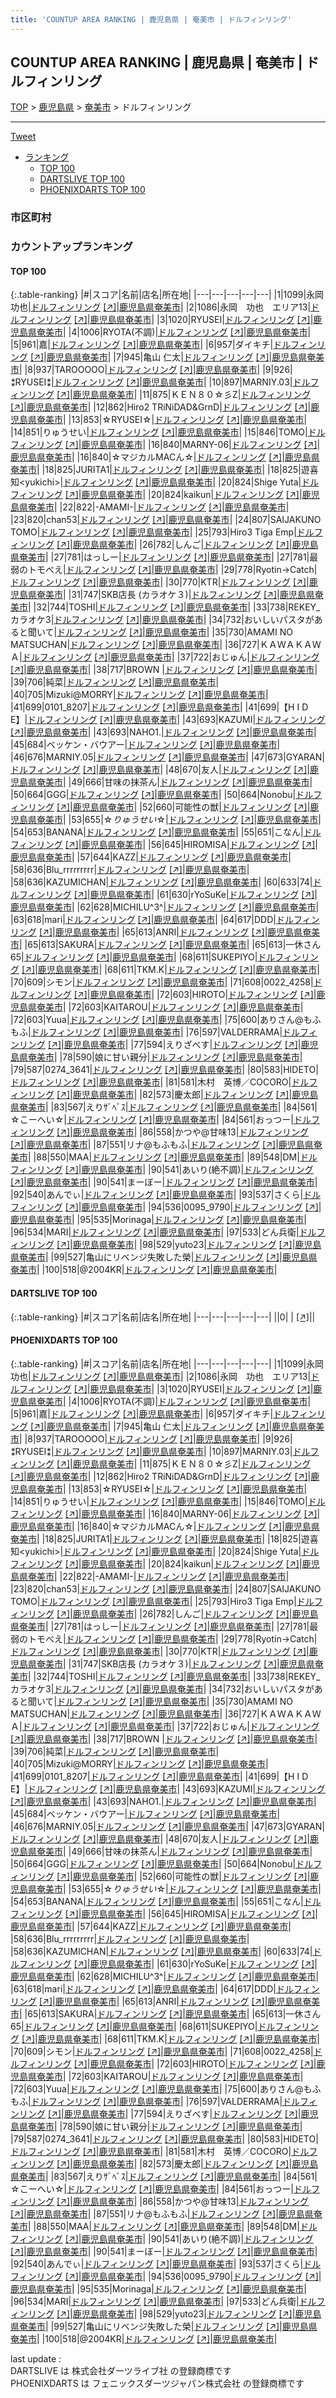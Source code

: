 ```yaml
---
title: 'COUNTUP AREA RANKING | 鹿児島県 | 奄美市 | ドルフィンリング'
---
```

## COUNTUP AREA RANKING | 鹿児島県 | 奄美市 | ドルフィンリング

[TOP](/darts/rank/) > [鹿児島県](/darts/rank/鹿児島県/) > [奄美市](/darts/rank/鹿児島県/奄美市/) > ドルフィンリング

___

<a href="https://twitter.com/share?ref_src=twsrc%5Etfw" data-text="COUNTUP AREA RANKING | 鹿児島県奄美市ドルフィンリング" class="twitter-share-button" data-hashtags="DARTSLIVE,PHOENIXDARTS,darts,ダーツ" data-show-count="false">Tweet</a>

* [ランキング](#カウントアップランキング)
    * [TOP 100](#top-100)
    * [DARTSLIVE TOP 100](#dartslive-top-100)
    * [PHOENIXDARTS TOP 100](#phoenixdarts-top-100)

### 市区町村

<ul>

</ul>

### カウントアップランキング

#### TOP 100



{:.table-ranking}
|#|スコア|名前|店名|所在地|
|---|---|---|---|---|
|1|1099|<span class="rank-name-pd">永岡　功也</span>|<a href="/darts/rank/shops/10744.html">ドルフィンリング</a> <a href="https://vs.phoenixdarts.com/jp/shop/shopDetailInfo/s_10744?s_seq=10744">[↗]</a>|<a href="/darts/rank/鹿児島県/奄美市">鹿児島県奄美市</a>|
|2|1086|<span class="rank-name-pd">永岡　功也　エリア13</span>|<a href="/darts/rank/shops/10744.html">ドルフィンリング</a> <a href="https://vs.phoenixdarts.com/jp/shop/shopDetailInfo/s_10744?s_seq=10744">[↗]</a>|<a href="/darts/rank/鹿児島県/奄美市">鹿児島県奄美市</a>|
|3|1020|<span class="rank-name-pd">RYUSEI</span>|<a href="/darts/rank/shops/10744.html">ドルフィンリング</a> <a href="https://vs.phoenixdarts.com/jp/shop/shopDetailInfo/s_10744?s_seq=10744">[↗]</a>|<a href="/darts/rank/鹿児島県/奄美市">鹿児島県奄美市</a>|
|4|1006|<span class="rank-name-pd">RYOTA(不調)</span>|<a href="/darts/rank/shops/10744.html">ドルフィンリング</a> <a href="https://vs.phoenixdarts.com/jp/shop/shopDetailInfo/s_10744?s_seq=10744">[↗]</a>|<a href="/darts/rank/鹿児島県/奄美市">鹿児島県奄美市</a>|
|5|961|<span class="rank-name-pd">嘉</span>|<a href="/darts/rank/shops/10744.html">ドルフィンリング</a> <a href="https://vs.phoenixdarts.com/jp/shop/shopDetailInfo/s_10744?s_seq=10744">[↗]</a>|<a href="/darts/rank/鹿児島県/奄美市">鹿児島県奄美市</a>|
|6|957|<span class="rank-name-pd">ダイキチ</span>|<a href="/darts/rank/shops/10744.html">ドルフィンリング</a> <a href="https://vs.phoenixdarts.com/jp/shop/shopDetailInfo/s_10744?s_seq=10744">[↗]</a>|<a href="/darts/rank/鹿児島県/奄美市">鹿児島県奄美市</a>|
|7|945|<span class="rank-name-pd">亀山 仁太</span>|<a href="/darts/rank/shops/10744.html">ドルフィンリング</a> <a href="https://vs.phoenixdarts.com/jp/shop/shopDetailInfo/s_10744?s_seq=10744">[↗]</a>|<a href="/darts/rank/鹿児島県/奄美市">鹿児島県奄美市</a>|
|8|937|<span class="rank-name-pd">TAROOOOO</span>|<a href="/darts/rank/shops/10744.html">ドルフィンリング</a> <a href="https://vs.phoenixdarts.com/jp/shop/shopDetailInfo/s_10744?s_seq=10744">[↗]</a>|<a href="/darts/rank/鹿児島県/奄美市">鹿児島県奄美市</a>|
|9|926|<span class="rank-name-pd">⁑RYUSEI⁑</span>|<a href="/darts/rank/shops/10744.html">ドルフィンリング</a> <a href="https://vs.phoenixdarts.com/jp/shop/shopDetailInfo/s_10744?s_seq=10744">[↗]</a>|<a href="/darts/rank/鹿児島県/奄美市">鹿児島県奄美市</a>|
|10|897|<span class="rank-name-pd">MARNIY.03</span>|<a href="/darts/rank/shops/10744.html">ドルフィンリング</a> <a href="https://vs.phoenixdarts.com/jp/shop/shopDetailInfo/s_10744?s_seq=10744">[↗]</a>|<a href="/darts/rank/鹿児島県/奄美市">鹿児島県奄美市</a>|
|11|875|<span class="rank-name-pd">ＫＥＮ８０☆彡Z</span>|<a href="/darts/rank/shops/10744.html">ドルフィンリング</a> <a href="https://vs.phoenixdarts.com/jp/shop/shopDetailInfo/s_10744?s_seq=10744">[↗]</a>|<a href="/darts/rank/鹿児島県/奄美市">鹿児島県奄美市</a>|
|12|862|<span class="rank-name-pd">Hiro2 TRiNiDAD&amp;GrnD</span>|<a href="/darts/rank/shops/10744.html">ドルフィンリング</a> <a href="https://vs.phoenixdarts.com/jp/shop/shopDetailInfo/s_10744?s_seq=10744">[↗]</a>|<a href="/darts/rank/鹿児島県/奄美市">鹿児島県奄美市</a>|
|13|853|<span class="rank-name-pd">☆RYUSEI☆</span>|<a href="/darts/rank/shops/10744.html">ドルフィンリング</a> <a href="https://vs.phoenixdarts.com/jp/shop/shopDetailInfo/s_10744?s_seq=10744">[↗]</a>|<a href="/darts/rank/鹿児島県/奄美市">鹿児島県奄美市</a>|
|14|851|<span class="rank-name-pd">りゅうせい</span>|<a href="/darts/rank/shops/10744.html">ドルフィンリング</a> <a href="https://vs.phoenixdarts.com/jp/shop/shopDetailInfo/s_10744?s_seq=10744">[↗]</a>|<a href="/darts/rank/鹿児島県/奄美市">鹿児島県奄美市</a>|
|15|846|<span class="rank-name-pd">TOMO</span>|<a href="/darts/rank/shops/10744.html">ドルフィンリング</a> <a href="https://vs.phoenixdarts.com/jp/shop/shopDetailInfo/s_10744?s_seq=10744">[↗]</a>|<a href="/darts/rank/鹿児島県/奄美市">鹿児島県奄美市</a>|
|16|840|<span class="rank-name-pd">MARNY-06</span>|<a href="/darts/rank/shops/10744.html">ドルフィンリング</a> <a href="https://vs.phoenixdarts.com/jp/shop/shopDetailInfo/s_10744?s_seq=10744">[↗]</a>|<a href="/darts/rank/鹿児島県/奄美市">鹿児島県奄美市</a>|
|16|840|<span class="rank-name-pd">☆マジカルMACん☆</span>|<a href="/darts/rank/shops/10744.html">ドルフィンリング</a> <a href="https://vs.phoenixdarts.com/jp/shop/shopDetailInfo/s_10744?s_seq=10744">[↗]</a>|<a href="/darts/rank/鹿児島県/奄美市">鹿児島県奄美市</a>|
|18|825|<span class="rank-name-pd">JURITA1</span>|<a href="/darts/rank/shops/10744.html">ドルフィンリング</a> <a href="https://vs.phoenixdarts.com/jp/shop/shopDetailInfo/s_10744?s_seq=10744">[↗]</a>|<a href="/darts/rank/鹿児島県/奄美市">鹿児島県奄美市</a>|
|18|825|<span class="rank-name-pd">遊喜知&lt;yukichi&gt;</span>|<a href="/darts/rank/shops/10744.html">ドルフィンリング</a> <a href="https://vs.phoenixdarts.com/jp/shop/shopDetailInfo/s_10744?s_seq=10744">[↗]</a>|<a href="/darts/rank/鹿児島県/奄美市">鹿児島県奄美市</a>|
|20|824|<span class="rank-name-pd">Shige Yuta</span>|<a href="/darts/rank/shops/10744.html">ドルフィンリング</a> <a href="https://vs.phoenixdarts.com/jp/shop/shopDetailInfo/s_10744?s_seq=10744">[↗]</a>|<a href="/darts/rank/鹿児島県/奄美市">鹿児島県奄美市</a>|
|20|824|<span class="rank-name-pd">kaikun</span>|<a href="/darts/rank/shops/10744.html">ドルフィンリング</a> <a href="https://vs.phoenixdarts.com/jp/shop/shopDetailInfo/s_10744?s_seq=10744">[↗]</a>|<a href="/darts/rank/鹿児島県/奄美市">鹿児島県奄美市</a>|
|22|822|<span class="rank-name-pd">-AMAMI-</span>|<a href="/darts/rank/shops/10744.html">ドルフィンリング</a> <a href="https://vs.phoenixdarts.com/jp/shop/shopDetailInfo/s_10744?s_seq=10744">[↗]</a>|<a href="/darts/rank/鹿児島県/奄美市">鹿児島県奄美市</a>|
|23|820|<span class="rank-name-pd">chan53</span>|<a href="/darts/rank/shops/10744.html">ドルフィンリング</a> <a href="https://vs.phoenixdarts.com/jp/shop/shopDetailInfo/s_10744?s_seq=10744">[↗]</a>|<a href="/darts/rank/鹿児島県/奄美市">鹿児島県奄美市</a>|
|24|807|<span class="rank-name-pd">SAIJAKUNO TOMO</span>|<a href="/darts/rank/shops/10744.html">ドルフィンリング</a> <a href="https://vs.phoenixdarts.com/jp/shop/shopDetailInfo/s_10744?s_seq=10744">[↗]</a>|<a href="/darts/rank/鹿児島県/奄美市">鹿児島県奄美市</a>|
|25|793|<span class="rank-name-pd">Hiro3 Tiga Emp</span>|<a href="/darts/rank/shops/10744.html">ドルフィンリング</a> <a href="https://vs.phoenixdarts.com/jp/shop/shopDetailInfo/s_10744?s_seq=10744">[↗]</a>|<a href="/darts/rank/鹿児島県/奄美市">鹿児島県奄美市</a>|
|26|782|<span class="rank-name-pd">しんご</span>|<a href="/darts/rank/shops/10744.html">ドルフィンリング</a> <a href="https://vs.phoenixdarts.com/jp/shop/shopDetailInfo/s_10744?s_seq=10744">[↗]</a>|<a href="/darts/rank/鹿児島県/奄美市">鹿児島県奄美市</a>|
|27|781|<span class="rank-name-pd">はっしー</span>|<a href="/darts/rank/shops/10744.html">ドルフィンリング</a> <a href="https://vs.phoenixdarts.com/jp/shop/shopDetailInfo/s_10744?s_seq=10744">[↗]</a>|<a href="/darts/rank/鹿児島県/奄美市">鹿児島県奄美市</a>|
|27|781|<span class="rank-name-pd">最弱のトモべえ</span>|<a href="/darts/rank/shops/10744.html">ドルフィンリング</a> <a href="https://vs.phoenixdarts.com/jp/shop/shopDetailInfo/s_10744?s_seq=10744">[↗]</a>|<a href="/darts/rank/鹿児島県/奄美市">鹿児島県奄美市</a>|
|29|778|<span class="rank-name-pd">Ryotin→Catch</span>|<a href="/darts/rank/shops/10744.html">ドルフィンリング</a> <a href="https://vs.phoenixdarts.com/jp/shop/shopDetailInfo/s_10744?s_seq=10744">[↗]</a>|<a href="/darts/rank/鹿児島県/奄美市">鹿児島県奄美市</a>|
|30|770|<span class="rank-name-pd">KTR</span>|<a href="/darts/rank/shops/10744.html">ドルフィンリング</a> <a href="https://vs.phoenixdarts.com/jp/shop/shopDetailInfo/s_10744?s_seq=10744">[↗]</a>|<a href="/darts/rank/鹿児島県/奄美市">鹿児島県奄美市</a>|
|31|747|<span class="rank-name-pd">SKB店長 (カラオケ３)</span>|<a href="/darts/rank/shops/10744.html">ドルフィンリング</a> <a href="https://vs.phoenixdarts.com/jp/shop/shopDetailInfo/s_10744?s_seq=10744">[↗]</a>|<a href="/darts/rank/鹿児島県/奄美市">鹿児島県奄美市</a>|
|32|744|<span class="rank-name-pd">TOSHI</span>|<a href="/darts/rank/shops/10744.html">ドルフィンリング</a> <a href="https://vs.phoenixdarts.com/jp/shop/shopDetailInfo/s_10744?s_seq=10744">[↗]</a>|<a href="/darts/rank/鹿児島県/奄美市">鹿児島県奄美市</a>|
|33|738|<span class="rank-name-pd">REKEY_カラオケ3</span>|<a href="/darts/rank/shops/10744.html">ドルフィンリング</a> <a href="https://vs.phoenixdarts.com/jp/shop/shopDetailInfo/s_10744?s_seq=10744">[↗]</a>|<a href="/darts/rank/鹿児島県/奄美市">鹿児島県奄美市</a>|
|34|732|<span class="rank-name-pd">おいしいパスタがあると聞いて</span>|<a href="/darts/rank/shops/10744.html">ドルフィンリング</a> <a href="https://vs.phoenixdarts.com/jp/shop/shopDetailInfo/s_10744?s_seq=10744">[↗]</a>|<a href="/darts/rank/鹿児島県/奄美市">鹿児島県奄美市</a>|
|35|730|<span class="rank-name-pd">AMAMI NO MATSUCHAN</span>|<a href="/darts/rank/shops/10744.html">ドルフィンリング</a> <a href="https://vs.phoenixdarts.com/jp/shop/shopDetailInfo/s_10744?s_seq=10744">[↗]</a>|<a href="/darts/rank/鹿児島県/奄美市">鹿児島県奄美市</a>|
|36|727|<span class="rank-name-pd">ＫＡＷＡＫＡＷＡ</span>|<a href="/darts/rank/shops/10744.html">ドルフィンリング</a> <a href="https://vs.phoenixdarts.com/jp/shop/shopDetailInfo/s_10744?s_seq=10744">[↗]</a>|<a href="/darts/rank/鹿児島県/奄美市">鹿児島県奄美市</a>|
|37|722|<span class="rank-name-pd">おじゅん</span>|<a href="/darts/rank/shops/10744.html">ドルフィンリング</a> <a href="https://vs.phoenixdarts.com/jp/shop/shopDetailInfo/s_10744?s_seq=10744">[↗]</a>|<a href="/darts/rank/鹿児島県/奄美市">鹿児島県奄美市</a>|
|38|717|<span class="rank-name-pd">BROWN </span>|<a href="/darts/rank/shops/10744.html">ドルフィンリング</a> <a href="https://vs.phoenixdarts.com/jp/shop/shopDetailInfo/s_10744?s_seq=10744">[↗]</a>|<a href="/darts/rank/鹿児島県/奄美市">鹿児島県奄美市</a>|
|39|706|<span class="rank-name-pd">純菜</span>|<a href="/darts/rank/shops/10744.html">ドルフィンリング</a> <a href="https://vs.phoenixdarts.com/jp/shop/shopDetailInfo/s_10744?s_seq=10744">[↗]</a>|<a href="/darts/rank/鹿児島県/奄美市">鹿児島県奄美市</a>|
|40|705|<span class="rank-name-pd">Mizuki@MORRY</span>|<a href="/darts/rank/shops/10744.html">ドルフィンリング</a> <a href="https://vs.phoenixdarts.com/jp/shop/shopDetailInfo/s_10744?s_seq=10744">[↗]</a>|<a href="/darts/rank/鹿児島県/奄美市">鹿児島県奄美市</a>|
|41|699|<span class="rank-name-pd">0101_8207</span>|<a href="/darts/rank/shops/10744.html">ドルフィンリング</a> <a href="https://vs.phoenixdarts.com/jp/shop/shopDetailInfo/s_10744?s_seq=10744">[↗]</a>|<a href="/darts/rank/鹿児島県/奄美市">鹿児島県奄美市</a>|
|41|699|<span class="rank-name-pd">【H I D E】</span>|<a href="/darts/rank/shops/10744.html">ドルフィンリング</a> <a href="https://vs.phoenixdarts.com/jp/shop/shopDetailInfo/s_10744?s_seq=10744">[↗]</a>|<a href="/darts/rank/鹿児島県/奄美市">鹿児島県奄美市</a>|
|43|693|<span class="rank-name-pd">KAZUMI</span>|<a href="/darts/rank/shops/10744.html">ドルフィンリング</a> <a href="https://vs.phoenixdarts.com/jp/shop/shopDetailInfo/s_10744?s_seq=10744">[↗]</a>|<a href="/darts/rank/鹿児島県/奄美市">鹿児島県奄美市</a>|
|43|693|<span class="rank-name-pd">NAHO1.</span>|<a href="/darts/rank/shops/10744.html">ドルフィンリング</a> <a href="https://vs.phoenixdarts.com/jp/shop/shopDetailInfo/s_10744?s_seq=10744">[↗]</a>|<a href="/darts/rank/鹿児島県/奄美市">鹿児島県奄美市</a>|
|45|684|<span class="rank-name-pd">ベッケン・バウアー</span>|<a href="/darts/rank/shops/10744.html">ドルフィンリング</a> <a href="https://vs.phoenixdarts.com/jp/shop/shopDetailInfo/s_10744?s_seq=10744">[↗]</a>|<a href="/darts/rank/鹿児島県/奄美市">鹿児島県奄美市</a>|
|46|676|<span class="rank-name-pd">MARNIY.05</span>|<a href="/darts/rank/shops/10744.html">ドルフィンリング</a> <a href="https://vs.phoenixdarts.com/jp/shop/shopDetailInfo/s_10744?s_seq=10744">[↗]</a>|<a href="/darts/rank/鹿児島県/奄美市">鹿児島県奄美市</a>|
|47|673|<span class="rank-name-pd">GYARAN</span>|<a href="/darts/rank/shops/10744.html">ドルフィンリング</a> <a href="https://vs.phoenixdarts.com/jp/shop/shopDetailInfo/s_10744?s_seq=10744">[↗]</a>|<a href="/darts/rank/鹿児島県/奄美市">鹿児島県奄美市</a>|
|48|670|<span class="rank-name-pd">友人</span>|<a href="/darts/rank/shops/10744.html">ドルフィンリング</a> <a href="https://vs.phoenixdarts.com/jp/shop/shopDetailInfo/s_10744?s_seq=10744">[↗]</a>|<a href="/darts/rank/鹿児島県/奄美市">鹿児島県奄美市</a>|
|49|666|<span class="rank-name-pd">甘味の抹茶ん</span>|<a href="/darts/rank/shops/10744.html">ドルフィンリング</a> <a href="https://vs.phoenixdarts.com/jp/shop/shopDetailInfo/s_10744?s_seq=10744">[↗]</a>|<a href="/darts/rank/鹿児島県/奄美市">鹿児島県奄美市</a>|
|50|664|<span class="rank-name-pd">GGG</span>|<a href="/darts/rank/shops/10744.html">ドルフィンリング</a> <a href="https://vs.phoenixdarts.com/jp/shop/shopDetailInfo/s_10744?s_seq=10744">[↗]</a>|<a href="/darts/rank/鹿児島県/奄美市">鹿児島県奄美市</a>|
|50|664|<span class="rank-name-pd">Nonobu</span>|<a href="/darts/rank/shops/10744.html">ドルフィンリング</a> <a href="https://vs.phoenixdarts.com/jp/shop/shopDetailInfo/s_10744?s_seq=10744">[↗]</a>|<a href="/darts/rank/鹿児島県/奄美市">鹿児島県奄美市</a>|
|52|660|<span class="rank-name-pd">可能性の獣</span>|<a href="/darts/rank/shops/10744.html">ドルフィンリング</a> <a href="https://vs.phoenixdarts.com/jp/shop/shopDetailInfo/s_10744?s_seq=10744">[↗]</a>|<a href="/darts/rank/鹿児島県/奄美市">鹿児島県奄美市</a>|
|53|655|<span class="rank-name-pd">☆*りゅうせい*☆</span>|<a href="/darts/rank/shops/10744.html">ドルフィンリング</a> <a href="https://vs.phoenixdarts.com/jp/shop/shopDetailInfo/s_10744?s_seq=10744">[↗]</a>|<a href="/darts/rank/鹿児島県/奄美市">鹿児島県奄美市</a>|
|54|653|<span class="rank-name-pd">BANANA</span>|<a href="/darts/rank/shops/10744.html">ドルフィンリング</a> <a href="https://vs.phoenixdarts.com/jp/shop/shopDetailInfo/s_10744?s_seq=10744">[↗]</a>|<a href="/darts/rank/鹿児島県/奄美市">鹿児島県奄美市</a>|
|55|651|<span class="rank-name-pd">こなん</span>|<a href="/darts/rank/shops/10744.html">ドルフィンリング</a> <a href="https://vs.phoenixdarts.com/jp/shop/shopDetailInfo/s_10744?s_seq=10744">[↗]</a>|<a href="/darts/rank/鹿児島県/奄美市">鹿児島県奄美市</a>|
|56|645|<span class="rank-name-pd">HIROMISA</span>|<a href="/darts/rank/shops/10744.html">ドルフィンリング</a> <a href="https://vs.phoenixdarts.com/jp/shop/shopDetailInfo/s_10744?s_seq=10744">[↗]</a>|<a href="/darts/rank/鹿児島県/奄美市">鹿児島県奄美市</a>|
|57|644|<span class="rank-name-pd">KAZZ</span>|<a href="/darts/rank/shops/10744.html">ドルフィンリング</a> <a href="https://vs.phoenixdarts.com/jp/shop/shopDetailInfo/s_10744?s_seq=10744">[↗]</a>|<a href="/darts/rank/鹿児島県/奄美市">鹿児島県奄美市</a>|
|58|636|<span class="rank-name-pd">Blu_rrrrrrrrr</span>|<a href="/darts/rank/shops/10744.html">ドルフィンリング</a> <a href="https://vs.phoenixdarts.com/jp/shop/shopDetailInfo/s_10744?s_seq=10744">[↗]</a>|<a href="/darts/rank/鹿児島県/奄美市">鹿児島県奄美市</a>|
|58|636|<span class="rank-name-pd">KAZUMICHAN</span>|<a href="/darts/rank/shops/10744.html">ドルフィンリング</a> <a href="https://vs.phoenixdarts.com/jp/shop/shopDetailInfo/s_10744?s_seq=10744">[↗]</a>|<a href="/darts/rank/鹿児島県/奄美市">鹿児島県奄美市</a>|
|60|633|<span class="rank-name-pd">74</span>|<a href="/darts/rank/shops/10744.html">ドルフィンリング</a> <a href="https://vs.phoenixdarts.com/jp/shop/shopDetailInfo/s_10744?s_seq=10744">[↗]</a>|<a href="/darts/rank/鹿児島県/奄美市">鹿児島県奄美市</a>|
|61|630|<span class="rank-name-pd">rYoSuKe</span>|<a href="/darts/rank/shops/10744.html">ドルフィンリング</a> <a href="https://vs.phoenixdarts.com/jp/shop/shopDetailInfo/s_10744?s_seq=10744">[↗]</a>|<a href="/darts/rank/鹿児島県/奄美市">鹿児島県奄美市</a>|
|62|628|<span class="rank-name-pd">MICHILU^3^</span>|<a href="/darts/rank/shops/10744.html">ドルフィンリング</a> <a href="https://vs.phoenixdarts.com/jp/shop/shopDetailInfo/s_10744?s_seq=10744">[↗]</a>|<a href="/darts/rank/鹿児島県/奄美市">鹿児島県奄美市</a>|
|63|618|<span class="rank-name-pd">mari</span>|<a href="/darts/rank/shops/10744.html">ドルフィンリング</a> <a href="https://vs.phoenixdarts.com/jp/shop/shopDetailInfo/s_10744?s_seq=10744">[↗]</a>|<a href="/darts/rank/鹿児島県/奄美市">鹿児島県奄美市</a>|
|64|617|<span class="rank-name-pd">DDD</span>|<a href="/darts/rank/shops/10744.html">ドルフィンリング</a> <a href="https://vs.phoenixdarts.com/jp/shop/shopDetailInfo/s_10744?s_seq=10744">[↗]</a>|<a href="/darts/rank/鹿児島県/奄美市">鹿児島県奄美市</a>|
|65|613|<span class="rank-name-pd">ANRI</span>|<a href="/darts/rank/shops/10744.html">ドルフィンリング</a> <a href="https://vs.phoenixdarts.com/jp/shop/shopDetailInfo/s_10744?s_seq=10744">[↗]</a>|<a href="/darts/rank/鹿児島県/奄美市">鹿児島県奄美市</a>|
|65|613|<span class="rank-name-pd">SAKURA</span>|<a href="/darts/rank/shops/10744.html">ドルフィンリング</a> <a href="https://vs.phoenixdarts.com/jp/shop/shopDetailInfo/s_10744?s_seq=10744">[↗]</a>|<a href="/darts/rank/鹿児島県/奄美市">鹿児島県奄美市</a>|
|65|613|<span class="rank-name-pd">一休さん65</span>|<a href="/darts/rank/shops/10744.html">ドルフィンリング</a> <a href="https://vs.phoenixdarts.com/jp/shop/shopDetailInfo/s_10744?s_seq=10744">[↗]</a>|<a href="/darts/rank/鹿児島県/奄美市">鹿児島県奄美市</a>|
|68|611|<span class="rank-name-pd">SUKEPIYO</span>|<a href="/darts/rank/shops/10744.html">ドルフィンリング</a> <a href="https://vs.phoenixdarts.com/jp/shop/shopDetailInfo/s_10744?s_seq=10744">[↗]</a>|<a href="/darts/rank/鹿児島県/奄美市">鹿児島県奄美市</a>|
|68|611|<span class="rank-name-pd">TKM.K</span>|<a href="/darts/rank/shops/10744.html">ドルフィンリング</a> <a href="https://vs.phoenixdarts.com/jp/shop/shopDetailInfo/s_10744?s_seq=10744">[↗]</a>|<a href="/darts/rank/鹿児島県/奄美市">鹿児島県奄美市</a>|
|70|609|<span class="rank-name-pd">シモン</span>|<a href="/darts/rank/shops/10744.html">ドルフィンリング</a> <a href="https://vs.phoenixdarts.com/jp/shop/shopDetailInfo/s_10744?s_seq=10744">[↗]</a>|<a href="/darts/rank/鹿児島県/奄美市">鹿児島県奄美市</a>|
|71|608|<span class="rank-name-pd">0022_4258</span>|<a href="/darts/rank/shops/10744.html">ドルフィンリング</a> <a href="https://vs.phoenixdarts.com/jp/shop/shopDetailInfo/s_10744?s_seq=10744">[↗]</a>|<a href="/darts/rank/鹿児島県/奄美市">鹿児島県奄美市</a>|
|72|603|<span class="rank-name-pd">HIROTO</span>|<a href="/darts/rank/shops/10744.html">ドルフィンリング</a> <a href="https://vs.phoenixdarts.com/jp/shop/shopDetailInfo/s_10744?s_seq=10744">[↗]</a>|<a href="/darts/rank/鹿児島県/奄美市">鹿児島県奄美市</a>|
|72|603|<span class="rank-name-pd">KAITAROU</span>|<a href="/darts/rank/shops/10744.html">ドルフィンリング</a> <a href="https://vs.phoenixdarts.com/jp/shop/shopDetailInfo/s_10744?s_seq=10744">[↗]</a>|<a href="/darts/rank/鹿児島県/奄美市">鹿児島県奄美市</a>|
|72|603|<span class="rank-name-pd">Yuua</span>|<a href="/darts/rank/shops/10744.html">ドルフィンリング</a> <a href="https://vs.phoenixdarts.com/jp/shop/shopDetailInfo/s_10744?s_seq=10744">[↗]</a>|<a href="/darts/rank/鹿児島県/奄美市">鹿児島県奄美市</a>|
|75|600|<span class="rank-name-pd">ありさん@もふもふ</span>|<a href="/darts/rank/shops/10744.html">ドルフィンリング</a> <a href="https://vs.phoenixdarts.com/jp/shop/shopDetailInfo/s_10744?s_seq=10744">[↗]</a>|<a href="/darts/rank/鹿児島県/奄美市">鹿児島県奄美市</a>|
|76|597|<span class="rank-name-pd">VALDERRAMA</span>|<a href="/darts/rank/shops/10744.html">ドルフィンリング</a> <a href="https://vs.phoenixdarts.com/jp/shop/shopDetailInfo/s_10744?s_seq=10744">[↗]</a>|<a href="/darts/rank/鹿児島県/奄美市">鹿児島県奄美市</a>|
|77|594|<span class="rank-name-pd">えりざべす</span>|<a href="/darts/rank/shops/10744.html">ドルフィンリング</a> <a href="https://vs.phoenixdarts.com/jp/shop/shopDetailInfo/s_10744?s_seq=10744">[↗]</a>|<a href="/darts/rank/鹿児島県/奄美市">鹿児島県奄美市</a>|
|78|590|<span class="rank-name-pd">娘に甘い親分</span>|<a href="/darts/rank/shops/10744.html">ドルフィンリング</a> <a href="https://vs.phoenixdarts.com/jp/shop/shopDetailInfo/s_10744?s_seq=10744">[↗]</a>|<a href="/darts/rank/鹿児島県/奄美市">鹿児島県奄美市</a>|
|79|587|<span class="rank-name-pd">0274_3641</span>|<a href="/darts/rank/shops/10744.html">ドルフィンリング</a> <a href="https://vs.phoenixdarts.com/jp/shop/shopDetailInfo/s_10744?s_seq=10744">[↗]</a>|<a href="/darts/rank/鹿児島県/奄美市">鹿児島県奄美市</a>|
|80|583|<span class="rank-name-pd">HIDETO</span>|<a href="/darts/rank/shops/10744.html">ドルフィンリング</a> <a href="https://vs.phoenixdarts.com/jp/shop/shopDetailInfo/s_10744?s_seq=10744">[↗]</a>|<a href="/darts/rank/鹿児島県/奄美市">鹿児島県奄美市</a>|
|81|581|<span class="rank-name-pd">木村　英博／COCORO</span>|<a href="/darts/rank/shops/10744.html">ドルフィンリング</a> <a href="https://vs.phoenixdarts.com/jp/shop/shopDetailInfo/s_10744?s_seq=10744">[↗]</a>|<a href="/darts/rank/鹿児島県/奄美市">鹿児島県奄美市</a>|
|82|573|<span class="rank-name-pd">慶太郎</span>|<a href="/darts/rank/shops/10744.html">ドルフィンリング</a> <a href="https://vs.phoenixdarts.com/jp/shop/shopDetailInfo/s_10744?s_seq=10744">[↗]</a>|<a href="/darts/rank/鹿児島県/奄美市">鹿児島県奄美市</a>|
|83|567|<span class="rank-name-pd">えりｻﾞﾍﾞｽ</span>|<a href="/darts/rank/shops/10744.html">ドルフィンリング</a> <a href="https://vs.phoenixdarts.com/jp/shop/shopDetailInfo/s_10744?s_seq=10744">[↗]</a>|<a href="/darts/rank/鹿児島県/奄美市">鹿児島県奄美市</a>|
|84|561|<span class="rank-name-pd">☆こーへい☆</span>|<a href="/darts/rank/shops/10744.html">ドルフィンリング</a> <a href="https://vs.phoenixdarts.com/jp/shop/shopDetailInfo/s_10744?s_seq=10744">[↗]</a>|<a href="/darts/rank/鹿児島県/奄美市">鹿児島県奄美市</a>|
|84|561|<span class="rank-name-pd">おっつー</span>|<a href="/darts/rank/shops/10744.html">ドルフィンリング</a> <a href="https://vs.phoenixdarts.com/jp/shop/shopDetailInfo/s_10744?s_seq=10744">[↗]</a>|<a href="/darts/rank/鹿児島県/奄美市">鹿児島県奄美市</a>|
|86|558|<span class="rank-name-pd">かつや@甘味13</span>|<a href="/darts/rank/shops/10744.html">ドルフィンリング</a> <a href="https://vs.phoenixdarts.com/jp/shop/shopDetailInfo/s_10744?s_seq=10744">[↗]</a>|<a href="/darts/rank/鹿児島県/奄美市">鹿児島県奄美市</a>|
|87|551|<span class="rank-name-pd">リナ@もふもふ</span>|<a href="/darts/rank/shops/10744.html">ドルフィンリング</a> <a href="https://vs.phoenixdarts.com/jp/shop/shopDetailInfo/s_10744?s_seq=10744">[↗]</a>|<a href="/darts/rank/鹿児島県/奄美市">鹿児島県奄美市</a>|
|88|550|<span class="rank-name-pd">MAA</span>|<a href="/darts/rank/shops/10744.html">ドルフィンリング</a> <a href="https://vs.phoenixdarts.com/jp/shop/shopDetailInfo/s_10744?s_seq=10744">[↗]</a>|<a href="/darts/rank/鹿児島県/奄美市">鹿児島県奄美市</a>|
|89|548|<span class="rank-name-pd">DM</span>|<a href="/darts/rank/shops/10744.html">ドルフィンリング</a> <a href="https://vs.phoenixdarts.com/jp/shop/shopDetailInfo/s_10744?s_seq=10744">[↗]</a>|<a href="/darts/rank/鹿児島県/奄美市">鹿児島県奄美市</a>|
|90|541|<span class="rank-name-pd">あいり(絶不調)</span>|<a href="/darts/rank/shops/10744.html">ドルフィンリング</a> <a href="https://vs.phoenixdarts.com/jp/shop/shopDetailInfo/s_10744?s_seq=10744">[↗]</a>|<a href="/darts/rank/鹿児島県/奄美市">鹿児島県奄美市</a>|
|90|541|<span class="rank-name-pd">まーぼー</span>|<a href="/darts/rank/shops/10744.html">ドルフィンリング</a> <a href="https://vs.phoenixdarts.com/jp/shop/shopDetailInfo/s_10744?s_seq=10744">[↗]</a>|<a href="/darts/rank/鹿児島県/奄美市">鹿児島県奄美市</a>|
|92|540|<span class="rank-name-pd">あんでぃ</span>|<a href="/darts/rank/shops/10744.html">ドルフィンリング</a> <a href="https://vs.phoenixdarts.com/jp/shop/shopDetailInfo/s_10744?s_seq=10744">[↗]</a>|<a href="/darts/rank/鹿児島県/奄美市">鹿児島県奄美市</a>|
|93|537|<span class="rank-name-pd">さくら</span>|<a href="/darts/rank/shops/10744.html">ドルフィンリング</a> <a href="https://vs.phoenixdarts.com/jp/shop/shopDetailInfo/s_10744?s_seq=10744">[↗]</a>|<a href="/darts/rank/鹿児島県/奄美市">鹿児島県奄美市</a>|
|94|536|<span class="rank-name-pd">0095_9790</span>|<a href="/darts/rank/shops/10744.html">ドルフィンリング</a> <a href="https://vs.phoenixdarts.com/jp/shop/shopDetailInfo/s_10744?s_seq=10744">[↗]</a>|<a href="/darts/rank/鹿児島県/奄美市">鹿児島県奄美市</a>|
|95|535|<span class="rank-name-pd">Morinaga</span>|<a href="/darts/rank/shops/10744.html">ドルフィンリング</a> <a href="https://vs.phoenixdarts.com/jp/shop/shopDetailInfo/s_10744?s_seq=10744">[↗]</a>|<a href="/darts/rank/鹿児島県/奄美市">鹿児島県奄美市</a>|
|96|534|<span class="rank-name-pd">MARI</span>|<a href="/darts/rank/shops/10744.html">ドルフィンリング</a> <a href="https://vs.phoenixdarts.com/jp/shop/shopDetailInfo/s_10744?s_seq=10744">[↗]</a>|<a href="/darts/rank/鹿児島県/奄美市">鹿児島県奄美市</a>|
|97|533|<span class="rank-name-pd">どん兵衛</span>|<a href="/darts/rank/shops/10744.html">ドルフィンリング</a> <a href="https://vs.phoenixdarts.com/jp/shop/shopDetailInfo/s_10744?s_seq=10744">[↗]</a>|<a href="/darts/rank/鹿児島県/奄美市">鹿児島県奄美市</a>|
|98|529|<span class="rank-name-pd">yuto23</span>|<a href="/darts/rank/shops/10744.html">ドルフィンリング</a> <a href="https://vs.phoenixdarts.com/jp/shop/shopDetailInfo/s_10744?s_seq=10744">[↗]</a>|<a href="/darts/rank/鹿児島県/奄美市">鹿児島県奄美市</a>|
|99|527|<span class="rank-name-pd">亀山にリベンジ失敗した榮</span>|<a href="/darts/rank/shops/10744.html">ドルフィンリング</a> <a href="https://vs.phoenixdarts.com/jp/shop/shopDetailInfo/s_10744?s_seq=10744">[↗]</a>|<a href="/darts/rank/鹿児島県/奄美市">鹿児島県奄美市</a>|
|100|518|<span class="rank-name-pd">@2004KR</span>|<a href="/darts/rank/shops/10744.html">ドルフィンリング</a> <a href="https://vs.phoenixdarts.com/jp/shop/shopDetailInfo/s_10744?s_seq=10744">[↗]</a>|<a href="/darts/rank/鹿児島県/奄美市">鹿児島県奄美市</a>|


#### DARTSLIVE TOP 100



{:.table-ranking}
|#|スコア|名前|店名|所在地|
|---|---|---|---|---|
||0|<span class="rank-name-dl"> </span>|<a href="/darts/rank/shops/.html"></a> <a href="">[↗]</a>|<a href="/darts/rank//"></a>|


#### PHOENIXDARTS TOP 100



{:.table-ranking}
|#|スコア|名前|店名|所在地|
|---|---|---|---|---|
|1|1099|<span class="rank-name-pd">永岡　功也</span>|<a href="/darts/rank/shops/10744.html">ドルフィンリング</a> <a href="https://vs.phoenixdarts.com/jp/shop/shopDetailInfo/s_10744?s_seq=10744">[↗]</a>|<a href="/darts/rank/鹿児島県/奄美市">鹿児島県奄美市</a>|
|2|1086|<span class="rank-name-pd">永岡　功也　エリア13</span>|<a href="/darts/rank/shops/10744.html">ドルフィンリング</a> <a href="https://vs.phoenixdarts.com/jp/shop/shopDetailInfo/s_10744?s_seq=10744">[↗]</a>|<a href="/darts/rank/鹿児島県/奄美市">鹿児島県奄美市</a>|
|3|1020|<span class="rank-name-pd">RYUSEI</span>|<a href="/darts/rank/shops/10744.html">ドルフィンリング</a> <a href="https://vs.phoenixdarts.com/jp/shop/shopDetailInfo/s_10744?s_seq=10744">[↗]</a>|<a href="/darts/rank/鹿児島県/奄美市">鹿児島県奄美市</a>|
|4|1006|<span class="rank-name-pd">RYOTA(不調)</span>|<a href="/darts/rank/shops/10744.html">ドルフィンリング</a> <a href="https://vs.phoenixdarts.com/jp/shop/shopDetailInfo/s_10744?s_seq=10744">[↗]</a>|<a href="/darts/rank/鹿児島県/奄美市">鹿児島県奄美市</a>|
|5|961|<span class="rank-name-pd">嘉</span>|<a href="/darts/rank/shops/10744.html">ドルフィンリング</a> <a href="https://vs.phoenixdarts.com/jp/shop/shopDetailInfo/s_10744?s_seq=10744">[↗]</a>|<a href="/darts/rank/鹿児島県/奄美市">鹿児島県奄美市</a>|
|6|957|<span class="rank-name-pd">ダイキチ</span>|<a href="/darts/rank/shops/10744.html">ドルフィンリング</a> <a href="https://vs.phoenixdarts.com/jp/shop/shopDetailInfo/s_10744?s_seq=10744">[↗]</a>|<a href="/darts/rank/鹿児島県/奄美市">鹿児島県奄美市</a>|
|7|945|<span class="rank-name-pd">亀山 仁太</span>|<a href="/darts/rank/shops/10744.html">ドルフィンリング</a> <a href="https://vs.phoenixdarts.com/jp/shop/shopDetailInfo/s_10744?s_seq=10744">[↗]</a>|<a href="/darts/rank/鹿児島県/奄美市">鹿児島県奄美市</a>|
|8|937|<span class="rank-name-pd">TAROOOOO</span>|<a href="/darts/rank/shops/10744.html">ドルフィンリング</a> <a href="https://vs.phoenixdarts.com/jp/shop/shopDetailInfo/s_10744?s_seq=10744">[↗]</a>|<a href="/darts/rank/鹿児島県/奄美市">鹿児島県奄美市</a>|
|9|926|<span class="rank-name-pd">⁑RYUSEI⁑</span>|<a href="/darts/rank/shops/10744.html">ドルフィンリング</a> <a href="https://vs.phoenixdarts.com/jp/shop/shopDetailInfo/s_10744?s_seq=10744">[↗]</a>|<a href="/darts/rank/鹿児島県/奄美市">鹿児島県奄美市</a>|
|10|897|<span class="rank-name-pd">MARNIY.03</span>|<a href="/darts/rank/shops/10744.html">ドルフィンリング</a> <a href="https://vs.phoenixdarts.com/jp/shop/shopDetailInfo/s_10744?s_seq=10744">[↗]</a>|<a href="/darts/rank/鹿児島県/奄美市">鹿児島県奄美市</a>|
|11|875|<span class="rank-name-pd">ＫＥＮ８０☆彡Z</span>|<a href="/darts/rank/shops/10744.html">ドルフィンリング</a> <a href="https://vs.phoenixdarts.com/jp/shop/shopDetailInfo/s_10744?s_seq=10744">[↗]</a>|<a href="/darts/rank/鹿児島県/奄美市">鹿児島県奄美市</a>|
|12|862|<span class="rank-name-pd">Hiro2 TRiNiDAD&amp;GrnD</span>|<a href="/darts/rank/shops/10744.html">ドルフィンリング</a> <a href="https://vs.phoenixdarts.com/jp/shop/shopDetailInfo/s_10744?s_seq=10744">[↗]</a>|<a href="/darts/rank/鹿児島県/奄美市">鹿児島県奄美市</a>|
|13|853|<span class="rank-name-pd">☆RYUSEI☆</span>|<a href="/darts/rank/shops/10744.html">ドルフィンリング</a> <a href="https://vs.phoenixdarts.com/jp/shop/shopDetailInfo/s_10744?s_seq=10744">[↗]</a>|<a href="/darts/rank/鹿児島県/奄美市">鹿児島県奄美市</a>|
|14|851|<span class="rank-name-pd">りゅうせい</span>|<a href="/darts/rank/shops/10744.html">ドルフィンリング</a> <a href="https://vs.phoenixdarts.com/jp/shop/shopDetailInfo/s_10744?s_seq=10744">[↗]</a>|<a href="/darts/rank/鹿児島県/奄美市">鹿児島県奄美市</a>|
|15|846|<span class="rank-name-pd">TOMO</span>|<a href="/darts/rank/shops/10744.html">ドルフィンリング</a> <a href="https://vs.phoenixdarts.com/jp/shop/shopDetailInfo/s_10744?s_seq=10744">[↗]</a>|<a href="/darts/rank/鹿児島県/奄美市">鹿児島県奄美市</a>|
|16|840|<span class="rank-name-pd">MARNY-06</span>|<a href="/darts/rank/shops/10744.html">ドルフィンリング</a> <a href="https://vs.phoenixdarts.com/jp/shop/shopDetailInfo/s_10744?s_seq=10744">[↗]</a>|<a href="/darts/rank/鹿児島県/奄美市">鹿児島県奄美市</a>|
|16|840|<span class="rank-name-pd">☆マジカルMACん☆</span>|<a href="/darts/rank/shops/10744.html">ドルフィンリング</a> <a href="https://vs.phoenixdarts.com/jp/shop/shopDetailInfo/s_10744?s_seq=10744">[↗]</a>|<a href="/darts/rank/鹿児島県/奄美市">鹿児島県奄美市</a>|
|18|825|<span class="rank-name-pd">JURITA1</span>|<a href="/darts/rank/shops/10744.html">ドルフィンリング</a> <a href="https://vs.phoenixdarts.com/jp/shop/shopDetailInfo/s_10744?s_seq=10744">[↗]</a>|<a href="/darts/rank/鹿児島県/奄美市">鹿児島県奄美市</a>|
|18|825|<span class="rank-name-pd">遊喜知&lt;yukichi&gt;</span>|<a href="/darts/rank/shops/10744.html">ドルフィンリング</a> <a href="https://vs.phoenixdarts.com/jp/shop/shopDetailInfo/s_10744?s_seq=10744">[↗]</a>|<a href="/darts/rank/鹿児島県/奄美市">鹿児島県奄美市</a>|
|20|824|<span class="rank-name-pd">Shige Yuta</span>|<a href="/darts/rank/shops/10744.html">ドルフィンリング</a> <a href="https://vs.phoenixdarts.com/jp/shop/shopDetailInfo/s_10744?s_seq=10744">[↗]</a>|<a href="/darts/rank/鹿児島県/奄美市">鹿児島県奄美市</a>|
|20|824|<span class="rank-name-pd">kaikun</span>|<a href="/darts/rank/shops/10744.html">ドルフィンリング</a> <a href="https://vs.phoenixdarts.com/jp/shop/shopDetailInfo/s_10744?s_seq=10744">[↗]</a>|<a href="/darts/rank/鹿児島県/奄美市">鹿児島県奄美市</a>|
|22|822|<span class="rank-name-pd">-AMAMI-</span>|<a href="/darts/rank/shops/10744.html">ドルフィンリング</a> <a href="https://vs.phoenixdarts.com/jp/shop/shopDetailInfo/s_10744?s_seq=10744">[↗]</a>|<a href="/darts/rank/鹿児島県/奄美市">鹿児島県奄美市</a>|
|23|820|<span class="rank-name-pd">chan53</span>|<a href="/darts/rank/shops/10744.html">ドルフィンリング</a> <a href="https://vs.phoenixdarts.com/jp/shop/shopDetailInfo/s_10744?s_seq=10744">[↗]</a>|<a href="/darts/rank/鹿児島県/奄美市">鹿児島県奄美市</a>|
|24|807|<span class="rank-name-pd">SAIJAKUNO TOMO</span>|<a href="/darts/rank/shops/10744.html">ドルフィンリング</a> <a href="https://vs.phoenixdarts.com/jp/shop/shopDetailInfo/s_10744?s_seq=10744">[↗]</a>|<a href="/darts/rank/鹿児島県/奄美市">鹿児島県奄美市</a>|
|25|793|<span class="rank-name-pd">Hiro3 Tiga Emp</span>|<a href="/darts/rank/shops/10744.html">ドルフィンリング</a> <a href="https://vs.phoenixdarts.com/jp/shop/shopDetailInfo/s_10744?s_seq=10744">[↗]</a>|<a href="/darts/rank/鹿児島県/奄美市">鹿児島県奄美市</a>|
|26|782|<span class="rank-name-pd">しんご</span>|<a href="/darts/rank/shops/10744.html">ドルフィンリング</a> <a href="https://vs.phoenixdarts.com/jp/shop/shopDetailInfo/s_10744?s_seq=10744">[↗]</a>|<a href="/darts/rank/鹿児島県/奄美市">鹿児島県奄美市</a>|
|27|781|<span class="rank-name-pd">はっしー</span>|<a href="/darts/rank/shops/10744.html">ドルフィンリング</a> <a href="https://vs.phoenixdarts.com/jp/shop/shopDetailInfo/s_10744?s_seq=10744">[↗]</a>|<a href="/darts/rank/鹿児島県/奄美市">鹿児島県奄美市</a>|
|27|781|<span class="rank-name-pd">最弱のトモべえ</span>|<a href="/darts/rank/shops/10744.html">ドルフィンリング</a> <a href="https://vs.phoenixdarts.com/jp/shop/shopDetailInfo/s_10744?s_seq=10744">[↗]</a>|<a href="/darts/rank/鹿児島県/奄美市">鹿児島県奄美市</a>|
|29|778|<span class="rank-name-pd">Ryotin→Catch</span>|<a href="/darts/rank/shops/10744.html">ドルフィンリング</a> <a href="https://vs.phoenixdarts.com/jp/shop/shopDetailInfo/s_10744?s_seq=10744">[↗]</a>|<a href="/darts/rank/鹿児島県/奄美市">鹿児島県奄美市</a>|
|30|770|<span class="rank-name-pd">KTR</span>|<a href="/darts/rank/shops/10744.html">ドルフィンリング</a> <a href="https://vs.phoenixdarts.com/jp/shop/shopDetailInfo/s_10744?s_seq=10744">[↗]</a>|<a href="/darts/rank/鹿児島県/奄美市">鹿児島県奄美市</a>|
|31|747|<span class="rank-name-pd">SKB店長 (カラオケ３)</span>|<a href="/darts/rank/shops/10744.html">ドルフィンリング</a> <a href="https://vs.phoenixdarts.com/jp/shop/shopDetailInfo/s_10744?s_seq=10744">[↗]</a>|<a href="/darts/rank/鹿児島県/奄美市">鹿児島県奄美市</a>|
|32|744|<span class="rank-name-pd">TOSHI</span>|<a href="/darts/rank/shops/10744.html">ドルフィンリング</a> <a href="https://vs.phoenixdarts.com/jp/shop/shopDetailInfo/s_10744?s_seq=10744">[↗]</a>|<a href="/darts/rank/鹿児島県/奄美市">鹿児島県奄美市</a>|
|33|738|<span class="rank-name-pd">REKEY_カラオケ3</span>|<a href="/darts/rank/shops/10744.html">ドルフィンリング</a> <a href="https://vs.phoenixdarts.com/jp/shop/shopDetailInfo/s_10744?s_seq=10744">[↗]</a>|<a href="/darts/rank/鹿児島県/奄美市">鹿児島県奄美市</a>|
|34|732|<span class="rank-name-pd">おいしいパスタがあると聞いて</span>|<a href="/darts/rank/shops/10744.html">ドルフィンリング</a> <a href="https://vs.phoenixdarts.com/jp/shop/shopDetailInfo/s_10744?s_seq=10744">[↗]</a>|<a href="/darts/rank/鹿児島県/奄美市">鹿児島県奄美市</a>|
|35|730|<span class="rank-name-pd">AMAMI NO MATSUCHAN</span>|<a href="/darts/rank/shops/10744.html">ドルフィンリング</a> <a href="https://vs.phoenixdarts.com/jp/shop/shopDetailInfo/s_10744?s_seq=10744">[↗]</a>|<a href="/darts/rank/鹿児島県/奄美市">鹿児島県奄美市</a>|
|36|727|<span class="rank-name-pd">ＫＡＷＡＫＡＷＡ</span>|<a href="/darts/rank/shops/10744.html">ドルフィンリング</a> <a href="https://vs.phoenixdarts.com/jp/shop/shopDetailInfo/s_10744?s_seq=10744">[↗]</a>|<a href="/darts/rank/鹿児島県/奄美市">鹿児島県奄美市</a>|
|37|722|<span class="rank-name-pd">おじゅん</span>|<a href="/darts/rank/shops/10744.html">ドルフィンリング</a> <a href="https://vs.phoenixdarts.com/jp/shop/shopDetailInfo/s_10744?s_seq=10744">[↗]</a>|<a href="/darts/rank/鹿児島県/奄美市">鹿児島県奄美市</a>|
|38|717|<span class="rank-name-pd">BROWN </span>|<a href="/darts/rank/shops/10744.html">ドルフィンリング</a> <a href="https://vs.phoenixdarts.com/jp/shop/shopDetailInfo/s_10744?s_seq=10744">[↗]</a>|<a href="/darts/rank/鹿児島県/奄美市">鹿児島県奄美市</a>|
|39|706|<span class="rank-name-pd">純菜</span>|<a href="/darts/rank/shops/10744.html">ドルフィンリング</a> <a href="https://vs.phoenixdarts.com/jp/shop/shopDetailInfo/s_10744?s_seq=10744">[↗]</a>|<a href="/darts/rank/鹿児島県/奄美市">鹿児島県奄美市</a>|
|40|705|<span class="rank-name-pd">Mizuki@MORRY</span>|<a href="/darts/rank/shops/10744.html">ドルフィンリング</a> <a href="https://vs.phoenixdarts.com/jp/shop/shopDetailInfo/s_10744?s_seq=10744">[↗]</a>|<a href="/darts/rank/鹿児島県/奄美市">鹿児島県奄美市</a>|
|41|699|<span class="rank-name-pd">0101_8207</span>|<a href="/darts/rank/shops/10744.html">ドルフィンリング</a> <a href="https://vs.phoenixdarts.com/jp/shop/shopDetailInfo/s_10744?s_seq=10744">[↗]</a>|<a href="/darts/rank/鹿児島県/奄美市">鹿児島県奄美市</a>|
|41|699|<span class="rank-name-pd">【H I D E】</span>|<a href="/darts/rank/shops/10744.html">ドルフィンリング</a> <a href="https://vs.phoenixdarts.com/jp/shop/shopDetailInfo/s_10744?s_seq=10744">[↗]</a>|<a href="/darts/rank/鹿児島県/奄美市">鹿児島県奄美市</a>|
|43|693|<span class="rank-name-pd">KAZUMI</span>|<a href="/darts/rank/shops/10744.html">ドルフィンリング</a> <a href="https://vs.phoenixdarts.com/jp/shop/shopDetailInfo/s_10744?s_seq=10744">[↗]</a>|<a href="/darts/rank/鹿児島県/奄美市">鹿児島県奄美市</a>|
|43|693|<span class="rank-name-pd">NAHO1.</span>|<a href="/darts/rank/shops/10744.html">ドルフィンリング</a> <a href="https://vs.phoenixdarts.com/jp/shop/shopDetailInfo/s_10744?s_seq=10744">[↗]</a>|<a href="/darts/rank/鹿児島県/奄美市">鹿児島県奄美市</a>|
|45|684|<span class="rank-name-pd">ベッケン・バウアー</span>|<a href="/darts/rank/shops/10744.html">ドルフィンリング</a> <a href="https://vs.phoenixdarts.com/jp/shop/shopDetailInfo/s_10744?s_seq=10744">[↗]</a>|<a href="/darts/rank/鹿児島県/奄美市">鹿児島県奄美市</a>|
|46|676|<span class="rank-name-pd">MARNIY.05</span>|<a href="/darts/rank/shops/10744.html">ドルフィンリング</a> <a href="https://vs.phoenixdarts.com/jp/shop/shopDetailInfo/s_10744?s_seq=10744">[↗]</a>|<a href="/darts/rank/鹿児島県/奄美市">鹿児島県奄美市</a>|
|47|673|<span class="rank-name-pd">GYARAN</span>|<a href="/darts/rank/shops/10744.html">ドルフィンリング</a> <a href="https://vs.phoenixdarts.com/jp/shop/shopDetailInfo/s_10744?s_seq=10744">[↗]</a>|<a href="/darts/rank/鹿児島県/奄美市">鹿児島県奄美市</a>|
|48|670|<span class="rank-name-pd">友人</span>|<a href="/darts/rank/shops/10744.html">ドルフィンリング</a> <a href="https://vs.phoenixdarts.com/jp/shop/shopDetailInfo/s_10744?s_seq=10744">[↗]</a>|<a href="/darts/rank/鹿児島県/奄美市">鹿児島県奄美市</a>|
|49|666|<span class="rank-name-pd">甘味の抹茶ん</span>|<a href="/darts/rank/shops/10744.html">ドルフィンリング</a> <a href="https://vs.phoenixdarts.com/jp/shop/shopDetailInfo/s_10744?s_seq=10744">[↗]</a>|<a href="/darts/rank/鹿児島県/奄美市">鹿児島県奄美市</a>|
|50|664|<span class="rank-name-pd">GGG</span>|<a href="/darts/rank/shops/10744.html">ドルフィンリング</a> <a href="https://vs.phoenixdarts.com/jp/shop/shopDetailInfo/s_10744?s_seq=10744">[↗]</a>|<a href="/darts/rank/鹿児島県/奄美市">鹿児島県奄美市</a>|
|50|664|<span class="rank-name-pd">Nonobu</span>|<a href="/darts/rank/shops/10744.html">ドルフィンリング</a> <a href="https://vs.phoenixdarts.com/jp/shop/shopDetailInfo/s_10744?s_seq=10744">[↗]</a>|<a href="/darts/rank/鹿児島県/奄美市">鹿児島県奄美市</a>|
|52|660|<span class="rank-name-pd">可能性の獣</span>|<a href="/darts/rank/shops/10744.html">ドルフィンリング</a> <a href="https://vs.phoenixdarts.com/jp/shop/shopDetailInfo/s_10744?s_seq=10744">[↗]</a>|<a href="/darts/rank/鹿児島県/奄美市">鹿児島県奄美市</a>|
|53|655|<span class="rank-name-pd">☆*りゅうせい*☆</span>|<a href="/darts/rank/shops/10744.html">ドルフィンリング</a> <a href="https://vs.phoenixdarts.com/jp/shop/shopDetailInfo/s_10744?s_seq=10744">[↗]</a>|<a href="/darts/rank/鹿児島県/奄美市">鹿児島県奄美市</a>|
|54|653|<span class="rank-name-pd">BANANA</span>|<a href="/darts/rank/shops/10744.html">ドルフィンリング</a> <a href="https://vs.phoenixdarts.com/jp/shop/shopDetailInfo/s_10744?s_seq=10744">[↗]</a>|<a href="/darts/rank/鹿児島県/奄美市">鹿児島県奄美市</a>|
|55|651|<span class="rank-name-pd">こなん</span>|<a href="/darts/rank/shops/10744.html">ドルフィンリング</a> <a href="https://vs.phoenixdarts.com/jp/shop/shopDetailInfo/s_10744?s_seq=10744">[↗]</a>|<a href="/darts/rank/鹿児島県/奄美市">鹿児島県奄美市</a>|
|56|645|<span class="rank-name-pd">HIROMISA</span>|<a href="/darts/rank/shops/10744.html">ドルフィンリング</a> <a href="https://vs.phoenixdarts.com/jp/shop/shopDetailInfo/s_10744?s_seq=10744">[↗]</a>|<a href="/darts/rank/鹿児島県/奄美市">鹿児島県奄美市</a>|
|57|644|<span class="rank-name-pd">KAZZ</span>|<a href="/darts/rank/shops/10744.html">ドルフィンリング</a> <a href="https://vs.phoenixdarts.com/jp/shop/shopDetailInfo/s_10744?s_seq=10744">[↗]</a>|<a href="/darts/rank/鹿児島県/奄美市">鹿児島県奄美市</a>|
|58|636|<span class="rank-name-pd">Blu_rrrrrrrrr</span>|<a href="/darts/rank/shops/10744.html">ドルフィンリング</a> <a href="https://vs.phoenixdarts.com/jp/shop/shopDetailInfo/s_10744?s_seq=10744">[↗]</a>|<a href="/darts/rank/鹿児島県/奄美市">鹿児島県奄美市</a>|
|58|636|<span class="rank-name-pd">KAZUMICHAN</span>|<a href="/darts/rank/shops/10744.html">ドルフィンリング</a> <a href="https://vs.phoenixdarts.com/jp/shop/shopDetailInfo/s_10744?s_seq=10744">[↗]</a>|<a href="/darts/rank/鹿児島県/奄美市">鹿児島県奄美市</a>|
|60|633|<span class="rank-name-pd">74</span>|<a href="/darts/rank/shops/10744.html">ドルフィンリング</a> <a href="https://vs.phoenixdarts.com/jp/shop/shopDetailInfo/s_10744?s_seq=10744">[↗]</a>|<a href="/darts/rank/鹿児島県/奄美市">鹿児島県奄美市</a>|
|61|630|<span class="rank-name-pd">rYoSuKe</span>|<a href="/darts/rank/shops/10744.html">ドルフィンリング</a> <a href="https://vs.phoenixdarts.com/jp/shop/shopDetailInfo/s_10744?s_seq=10744">[↗]</a>|<a href="/darts/rank/鹿児島県/奄美市">鹿児島県奄美市</a>|
|62|628|<span class="rank-name-pd">MICHILU^3^</span>|<a href="/darts/rank/shops/10744.html">ドルフィンリング</a> <a href="https://vs.phoenixdarts.com/jp/shop/shopDetailInfo/s_10744?s_seq=10744">[↗]</a>|<a href="/darts/rank/鹿児島県/奄美市">鹿児島県奄美市</a>|
|63|618|<span class="rank-name-pd">mari</span>|<a href="/darts/rank/shops/10744.html">ドルフィンリング</a> <a href="https://vs.phoenixdarts.com/jp/shop/shopDetailInfo/s_10744?s_seq=10744">[↗]</a>|<a href="/darts/rank/鹿児島県/奄美市">鹿児島県奄美市</a>|
|64|617|<span class="rank-name-pd">DDD</span>|<a href="/darts/rank/shops/10744.html">ドルフィンリング</a> <a href="https://vs.phoenixdarts.com/jp/shop/shopDetailInfo/s_10744?s_seq=10744">[↗]</a>|<a href="/darts/rank/鹿児島県/奄美市">鹿児島県奄美市</a>|
|65|613|<span class="rank-name-pd">ANRI</span>|<a href="/darts/rank/shops/10744.html">ドルフィンリング</a> <a href="https://vs.phoenixdarts.com/jp/shop/shopDetailInfo/s_10744?s_seq=10744">[↗]</a>|<a href="/darts/rank/鹿児島県/奄美市">鹿児島県奄美市</a>|
|65|613|<span class="rank-name-pd">SAKURA</span>|<a href="/darts/rank/shops/10744.html">ドルフィンリング</a> <a href="https://vs.phoenixdarts.com/jp/shop/shopDetailInfo/s_10744?s_seq=10744">[↗]</a>|<a href="/darts/rank/鹿児島県/奄美市">鹿児島県奄美市</a>|
|65|613|<span class="rank-name-pd">一休さん65</span>|<a href="/darts/rank/shops/10744.html">ドルフィンリング</a> <a href="https://vs.phoenixdarts.com/jp/shop/shopDetailInfo/s_10744?s_seq=10744">[↗]</a>|<a href="/darts/rank/鹿児島県/奄美市">鹿児島県奄美市</a>|
|68|611|<span class="rank-name-pd">SUKEPIYO</span>|<a href="/darts/rank/shops/10744.html">ドルフィンリング</a> <a href="https://vs.phoenixdarts.com/jp/shop/shopDetailInfo/s_10744?s_seq=10744">[↗]</a>|<a href="/darts/rank/鹿児島県/奄美市">鹿児島県奄美市</a>|
|68|611|<span class="rank-name-pd">TKM.K</span>|<a href="/darts/rank/shops/10744.html">ドルフィンリング</a> <a href="https://vs.phoenixdarts.com/jp/shop/shopDetailInfo/s_10744?s_seq=10744">[↗]</a>|<a href="/darts/rank/鹿児島県/奄美市">鹿児島県奄美市</a>|
|70|609|<span class="rank-name-pd">シモン</span>|<a href="/darts/rank/shops/10744.html">ドルフィンリング</a> <a href="https://vs.phoenixdarts.com/jp/shop/shopDetailInfo/s_10744?s_seq=10744">[↗]</a>|<a href="/darts/rank/鹿児島県/奄美市">鹿児島県奄美市</a>|
|71|608|<span class="rank-name-pd">0022_4258</span>|<a href="/darts/rank/shops/10744.html">ドルフィンリング</a> <a href="https://vs.phoenixdarts.com/jp/shop/shopDetailInfo/s_10744?s_seq=10744">[↗]</a>|<a href="/darts/rank/鹿児島県/奄美市">鹿児島県奄美市</a>|
|72|603|<span class="rank-name-pd">HIROTO</span>|<a href="/darts/rank/shops/10744.html">ドルフィンリング</a> <a href="https://vs.phoenixdarts.com/jp/shop/shopDetailInfo/s_10744?s_seq=10744">[↗]</a>|<a href="/darts/rank/鹿児島県/奄美市">鹿児島県奄美市</a>|
|72|603|<span class="rank-name-pd">KAITAROU</span>|<a href="/darts/rank/shops/10744.html">ドルフィンリング</a> <a href="https://vs.phoenixdarts.com/jp/shop/shopDetailInfo/s_10744?s_seq=10744">[↗]</a>|<a href="/darts/rank/鹿児島県/奄美市">鹿児島県奄美市</a>|
|72|603|<span class="rank-name-pd">Yuua</span>|<a href="/darts/rank/shops/10744.html">ドルフィンリング</a> <a href="https://vs.phoenixdarts.com/jp/shop/shopDetailInfo/s_10744?s_seq=10744">[↗]</a>|<a href="/darts/rank/鹿児島県/奄美市">鹿児島県奄美市</a>|
|75|600|<span class="rank-name-pd">ありさん@もふもふ</span>|<a href="/darts/rank/shops/10744.html">ドルフィンリング</a> <a href="https://vs.phoenixdarts.com/jp/shop/shopDetailInfo/s_10744?s_seq=10744">[↗]</a>|<a href="/darts/rank/鹿児島県/奄美市">鹿児島県奄美市</a>|
|76|597|<span class="rank-name-pd">VALDERRAMA</span>|<a href="/darts/rank/shops/10744.html">ドルフィンリング</a> <a href="https://vs.phoenixdarts.com/jp/shop/shopDetailInfo/s_10744?s_seq=10744">[↗]</a>|<a href="/darts/rank/鹿児島県/奄美市">鹿児島県奄美市</a>|
|77|594|<span class="rank-name-pd">えりざべす</span>|<a href="/darts/rank/shops/10744.html">ドルフィンリング</a> <a href="https://vs.phoenixdarts.com/jp/shop/shopDetailInfo/s_10744?s_seq=10744">[↗]</a>|<a href="/darts/rank/鹿児島県/奄美市">鹿児島県奄美市</a>|
|78|590|<span class="rank-name-pd">娘に甘い親分</span>|<a href="/darts/rank/shops/10744.html">ドルフィンリング</a> <a href="https://vs.phoenixdarts.com/jp/shop/shopDetailInfo/s_10744?s_seq=10744">[↗]</a>|<a href="/darts/rank/鹿児島県/奄美市">鹿児島県奄美市</a>|
|79|587|<span class="rank-name-pd">0274_3641</span>|<a href="/darts/rank/shops/10744.html">ドルフィンリング</a> <a href="https://vs.phoenixdarts.com/jp/shop/shopDetailInfo/s_10744?s_seq=10744">[↗]</a>|<a href="/darts/rank/鹿児島県/奄美市">鹿児島県奄美市</a>|
|80|583|<span class="rank-name-pd">HIDETO</span>|<a href="/darts/rank/shops/10744.html">ドルフィンリング</a> <a href="https://vs.phoenixdarts.com/jp/shop/shopDetailInfo/s_10744?s_seq=10744">[↗]</a>|<a href="/darts/rank/鹿児島県/奄美市">鹿児島県奄美市</a>|
|81|581|<span class="rank-name-pd">木村　英博／COCORO</span>|<a href="/darts/rank/shops/10744.html">ドルフィンリング</a> <a href="https://vs.phoenixdarts.com/jp/shop/shopDetailInfo/s_10744?s_seq=10744">[↗]</a>|<a href="/darts/rank/鹿児島県/奄美市">鹿児島県奄美市</a>|
|82|573|<span class="rank-name-pd">慶太郎</span>|<a href="/darts/rank/shops/10744.html">ドルフィンリング</a> <a href="https://vs.phoenixdarts.com/jp/shop/shopDetailInfo/s_10744?s_seq=10744">[↗]</a>|<a href="/darts/rank/鹿児島県/奄美市">鹿児島県奄美市</a>|
|83|567|<span class="rank-name-pd">えりｻﾞﾍﾞｽ</span>|<a href="/darts/rank/shops/10744.html">ドルフィンリング</a> <a href="https://vs.phoenixdarts.com/jp/shop/shopDetailInfo/s_10744?s_seq=10744">[↗]</a>|<a href="/darts/rank/鹿児島県/奄美市">鹿児島県奄美市</a>|
|84|561|<span class="rank-name-pd">☆こーへい☆</span>|<a href="/darts/rank/shops/10744.html">ドルフィンリング</a> <a href="https://vs.phoenixdarts.com/jp/shop/shopDetailInfo/s_10744?s_seq=10744">[↗]</a>|<a href="/darts/rank/鹿児島県/奄美市">鹿児島県奄美市</a>|
|84|561|<span class="rank-name-pd">おっつー</span>|<a href="/darts/rank/shops/10744.html">ドルフィンリング</a> <a href="https://vs.phoenixdarts.com/jp/shop/shopDetailInfo/s_10744?s_seq=10744">[↗]</a>|<a href="/darts/rank/鹿児島県/奄美市">鹿児島県奄美市</a>|
|86|558|<span class="rank-name-pd">かつや@甘味13</span>|<a href="/darts/rank/shops/10744.html">ドルフィンリング</a> <a href="https://vs.phoenixdarts.com/jp/shop/shopDetailInfo/s_10744?s_seq=10744">[↗]</a>|<a href="/darts/rank/鹿児島県/奄美市">鹿児島県奄美市</a>|
|87|551|<span class="rank-name-pd">リナ@もふもふ</span>|<a href="/darts/rank/shops/10744.html">ドルフィンリング</a> <a href="https://vs.phoenixdarts.com/jp/shop/shopDetailInfo/s_10744?s_seq=10744">[↗]</a>|<a href="/darts/rank/鹿児島県/奄美市">鹿児島県奄美市</a>|
|88|550|<span class="rank-name-pd">MAA</span>|<a href="/darts/rank/shops/10744.html">ドルフィンリング</a> <a href="https://vs.phoenixdarts.com/jp/shop/shopDetailInfo/s_10744?s_seq=10744">[↗]</a>|<a href="/darts/rank/鹿児島県/奄美市">鹿児島県奄美市</a>|
|89|548|<span class="rank-name-pd">DM</span>|<a href="/darts/rank/shops/10744.html">ドルフィンリング</a> <a href="https://vs.phoenixdarts.com/jp/shop/shopDetailInfo/s_10744?s_seq=10744">[↗]</a>|<a href="/darts/rank/鹿児島県/奄美市">鹿児島県奄美市</a>|
|90|541|<span class="rank-name-pd">あいり(絶不調)</span>|<a href="/darts/rank/shops/10744.html">ドルフィンリング</a> <a href="https://vs.phoenixdarts.com/jp/shop/shopDetailInfo/s_10744?s_seq=10744">[↗]</a>|<a href="/darts/rank/鹿児島県/奄美市">鹿児島県奄美市</a>|
|90|541|<span class="rank-name-pd">まーぼー</span>|<a href="/darts/rank/shops/10744.html">ドルフィンリング</a> <a href="https://vs.phoenixdarts.com/jp/shop/shopDetailInfo/s_10744?s_seq=10744">[↗]</a>|<a href="/darts/rank/鹿児島県/奄美市">鹿児島県奄美市</a>|
|92|540|<span class="rank-name-pd">あんでぃ</span>|<a href="/darts/rank/shops/10744.html">ドルフィンリング</a> <a href="https://vs.phoenixdarts.com/jp/shop/shopDetailInfo/s_10744?s_seq=10744">[↗]</a>|<a href="/darts/rank/鹿児島県/奄美市">鹿児島県奄美市</a>|
|93|537|<span class="rank-name-pd">さくら</span>|<a href="/darts/rank/shops/10744.html">ドルフィンリング</a> <a href="https://vs.phoenixdarts.com/jp/shop/shopDetailInfo/s_10744?s_seq=10744">[↗]</a>|<a href="/darts/rank/鹿児島県/奄美市">鹿児島県奄美市</a>|
|94|536|<span class="rank-name-pd">0095_9790</span>|<a href="/darts/rank/shops/10744.html">ドルフィンリング</a> <a href="https://vs.phoenixdarts.com/jp/shop/shopDetailInfo/s_10744?s_seq=10744">[↗]</a>|<a href="/darts/rank/鹿児島県/奄美市">鹿児島県奄美市</a>|
|95|535|<span class="rank-name-pd">Morinaga</span>|<a href="/darts/rank/shops/10744.html">ドルフィンリング</a> <a href="https://vs.phoenixdarts.com/jp/shop/shopDetailInfo/s_10744?s_seq=10744">[↗]</a>|<a href="/darts/rank/鹿児島県/奄美市">鹿児島県奄美市</a>|
|96|534|<span class="rank-name-pd">MARI</span>|<a href="/darts/rank/shops/10744.html">ドルフィンリング</a> <a href="https://vs.phoenixdarts.com/jp/shop/shopDetailInfo/s_10744?s_seq=10744">[↗]</a>|<a href="/darts/rank/鹿児島県/奄美市">鹿児島県奄美市</a>|
|97|533|<span class="rank-name-pd">どん兵衛</span>|<a href="/darts/rank/shops/10744.html">ドルフィンリング</a> <a href="https://vs.phoenixdarts.com/jp/shop/shopDetailInfo/s_10744?s_seq=10744">[↗]</a>|<a href="/darts/rank/鹿児島県/奄美市">鹿児島県奄美市</a>|
|98|529|<span class="rank-name-pd">yuto23</span>|<a href="/darts/rank/shops/10744.html">ドルフィンリング</a> <a href="https://vs.phoenixdarts.com/jp/shop/shopDetailInfo/s_10744?s_seq=10744">[↗]</a>|<a href="/darts/rank/鹿児島県/奄美市">鹿児島県奄美市</a>|
|99|527|<span class="rank-name-pd">亀山にリベンジ失敗した榮</span>|<a href="/darts/rank/shops/10744.html">ドルフィンリング</a> <a href="https://vs.phoenixdarts.com/jp/shop/shopDetailInfo/s_10744?s_seq=10744">[↗]</a>|<a href="/darts/rank/鹿児島県/奄美市">鹿児島県奄美市</a>|
|100|518|<span class="rank-name-pd">@2004KR</span>|<a href="/darts/rank/shops/10744.html">ドルフィンリング</a> <a href="https://vs.phoenixdarts.com/jp/shop/shopDetailInfo/s_10744?s_seq=10744">[↗]</a>|<a href="/darts/rank/鹿児島県/奄美市">鹿児島県奄美市</a>|


<div class="footer border-top border-gray-light mt-5 pt-3 text-right text-gray">
    last update : <span style="font-weight: italic" id="foot_last_modified"></span><br />
    DARTSLIVE は 株式会社ダーツライブ社 の登録商標です<br />
    PHOENIXDARTS は フェニックスダーツジャパン株式会社 の登録商標です<br />
</div>

<script src="https://cdnjs.cloudflare.com/ajax/libs/jquery.tablesorter/2.31.3/js/jquery.tablesorter.min.js" integrity="sha512-qzgd5cYSZcosqpzpn7zF2ZId8f/8CHmFKZ8j7mU4OUXTNRd5g+ZHBPsgKEwoqxCtdQvExE5LprwwPAgoicguNg==" crossorigin="anonymous" referrerpolicy="no-referrer"></script>
<link rel="stylesheet" href="https://cdnjs.cloudflare.com/ajax/libs/jquery.tablesorter/2.31.3/css/theme.default.min.css" integrity="sha512-wghhOJkjQX0Lh3NSWvNKeZ0ZpNn+SPVXX1Qyc9OCaogADktxrBiBdKGDoqVUOyhStvMBmJQ8ZdMHiR3wuEq8+w==" crossorigin="anonymous" referrerpolicy="no-referrer" />
<script>
$(function() {
    $(".table-ranking").tablesorter({sortList:[[0, 0]]});
    $("#foot_last_modified").text(formatDate(new Date(document.lastModified), 'yyyy-MM-dd HH:mm:ss'));
});
</script>

<script async src="https://platform.twitter.com/widgets.js" charset="utf-8"></script>